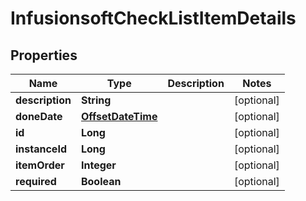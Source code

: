 
# InfusionsoftCheckListItemDetails

## Properties
Name | Type | Description | Notes
------------ | ------------- | ------------- | -------------
**description** | **String** |  |  [optional]
**doneDate** | [**OffsetDateTime**](OffsetDateTime.md) |  |  [optional]
**id** | **Long** |  |  [optional]
**instanceId** | **Long** |  |  [optional]
**itemOrder** | **Integer** |  |  [optional]
**required** | **Boolean** |  |  [optional]



